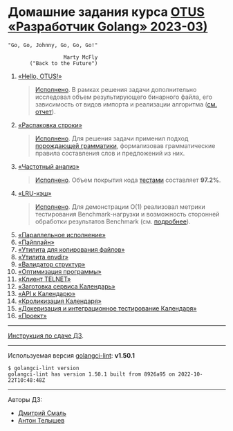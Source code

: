 # Домашние задания курса [OTUS «Разработчик Golang» 2023-03)](https://otus.ru/lessons/golang-professional/)

```text
"Go, Go, Johnny, Go, Go, Go!"

                  Marty McFly
       ("Back to the Future")
```

1) [«Hello, OTUS!»](./hw01_hello_otus)
   > [Исполнено](./blob/master/hw01_hello_otus/README.md). В рамках решения задачи дополнительно исследовал объем результирующего бинарного файла, его зависимость от видов импорта и реализации алгоритма ([см. отчет](./hw01_hello_otus/QUESTION.md)).
2) [«Распаковка строки»](./hw02_unpack_string)
   > [Исполнено](./blob/master/hw02_unpack_string/REPORT.md). Для решения задачи применил подход [порождающей грамматики](https://ru.wikipedia.org/wiki/%D0%9F%D0%BE%D1%80%D0%BE%D0%B6%D0%B4%D0%B0%D1%8E%D1%89%D0%B0%D1%8F_%D0%B3%D1%80%D0%B0%D0%BC%D0%BC%D0%B0%D1%82%D0%B8%D0%BA%D0%B0), формализовав грамматические правила составления слов и предложений из них.
3) [«Частотный анализ»](./hw03_frequency_analysis)
   > [Исполнено](./blob/master/hw03_frequency_analysis/README.md). Объем покрытия кода [тестами](./hw03_frequency_analysis/README.md#%D0%B4%D0%B5%D0%BC%D0%BE%D0%BD%D1%81%D1%82%D1%80%D0%B0%D1%86%D0%B8%D1%8F-%D1%80%D0%B0%D0%B1%D0%BE%D1%82%D0%BE%D1%81%D0%BF%D0%BE%D1%81%D0%BE%D0%B1%D0%BD%D0%BE%D1%81%D1%82%D0%B8) составляет **97.2%**.
4) [«LRU-кэш»](./hw04_lru_cache)
   > [Исполнено](./blob/master/hw04_lru_cache/REPORT.md). Для демонстрации O(1) реализовал метрики тестирования Benchmark-нагрузки и возможность сторонней обработки результатов Benchmark (см. [подробнее](./hw04_lru_cache/REPORT.md#benchmark-или-как-я-01-сложность-предъявлял)).
5) [«Параллельное исполнение»](./hw05_parallel_execution)
6) [«Пайплайн»](./hw06_pipeline_execution)
7) [«Утилита для копирования файлов»](./hw07_file_copying)
8) [«Утилита envdir»](./hw08_envdir_tool)
9)  [«Валидатор структур»](./hw09_struct_validator)
10) [«Оптимизация программы»](./hw10_program_optimization)
11) [«Клиент TELNET»](./hw11_telnet_client)
12) [«Заготовка сервиса Календарь»](./hw12_13_14_15_calendar/docs/12_README.md)
13) [«API к Календарю»](./hw12_13_14_15_calendar/docs/13_README.md)
14) [«Кроликизация Календаря»](./hw12_13_14_15_calendar/docs/14_README.md)
15) [«Докеризация и интеграционное тестирование Календаря»](./hw12_13_14_15_calendar/docs/15_README.md)
16) [«Проект»](https://github.com/OtusGolang/final_project)

---
[Инструкция по сдаче ДЗ](https://github.com/OtusGolang/home_work/wiki#%D0%A1%D1%82%D1%83%D0%B4%D0%B5%D0%BD%D1%82%D0%B0%D0%BC).

---
Используемая версия [golangci-lint](https://golangci-lint.run/usage/install/#other-ci): __v1.50.1__

```shell
$ golangci-lint version
golangci-lint has version 1.50.1 built from 8926a95 on 2022-10-22T10:48:48Z
```

---
Авторы ДЗ:

* [Дмитрий Смаль](https://github.com/mialinx)
* [Антон Телышев](https://github.com/Antonboom)

